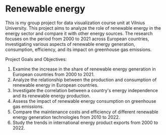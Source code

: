 # Renewable energy
This is my group project for data visualization course unit at Vilnius University. This project aims to analyze the role of renewable energy in the energy sector and compare it with other energy sources. The research focuses on the period from 2000 to 2021 across European countries, investigating various aspects of renewable energy generation, consumption, efficiency, and its impact on greenhouse gas emissions.

Project Goals and Objectives:

1. Examine the increase in the share of renewable energy generation in European countries from 2000 to 2021.
2. Analyze the relationship between the production and consumption of renewable energy in European countries.
3. Investigate the correlation between a country's energy independence and its renewable energy production.
4. Assess the impact of renewable energy consumption on greenhouse gas emissions.
5. Compare the maintenance costs and efficiency of different renewable energy generation technologies from 2010 to 2022.
6. Study the trends in international energy product exports from 2000 to 2022.
